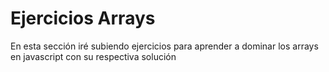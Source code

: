 # Ejercicios Arrays
En esta sección iré subiendo ejercicios para aprender a dominar los arrays en javascript con su respectiva solución
